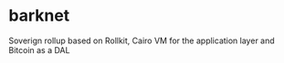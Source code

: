# barknet
Soverign rollup based on Rollkit, Cairo VM for the application layer and Bitcoin as a DAL
